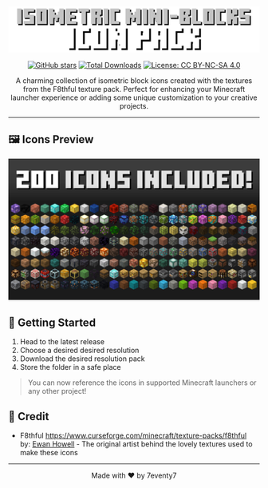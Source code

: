 <div align="center">
  
![title](images/gallery/title.png)

[![GitHub stars](https://img.shields.io/github/stars/7eventy7/isometric-mini-blocks.svg?style=social&label=Star&maxAge=2592000)](https://github.com/7eventy7/isometric-mini-blocks/stargazers)
[![Total Downloads](https://img.shields.io/github/downloads/7eventy7/isometric-mini-blocks/total.svg)](https://github.com/7eventy7/isometric-mini-blocks/releases)
[![License: CC BY-NC-SA 4.0](https://img.shields.io/badge/License-CC%20BY--NC--SA%204.0-lightgrey.svg)](https://creativecommons.org/licenses/by-nc-sa/4.0/)

A charming collection of isometric block icons created with the textures from the F8thful texture pack. Perfect for enhancing your Minecraft launcher experience or adding some unique customization to your creative projects.

</div>

---



## 🖼️ Icons Preview
![sheet](images/gallery/sheet.png)

## 🚀 Getting Started

1. Head to the latest release
2. Choose a desired desired resolution
3. Download the desired resolution pack
4. Store the folder in a safe place<br>
> You can now reference the icons in supported Minecraft launchers or any other project!

## 📒 Credit

- F8thful https://www.curseforge.com/minecraft/texture-packs/f8thful<br> 
by: [Ewan Howell](https://legacy.curseforge.com/members/ewanhowell5195/projects) - The original artist behind the lovely textures used to make these icons



---

<div align="center">

Made with ❤️ by 7eventy7

</div>

